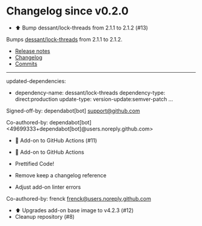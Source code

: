 # Changelog since v0.2.0
- ⬆️ Bump dessant/lock-threads from 2.1.1 to 2.1.2 (#13)

Bumps [dessant/lock-threads](https://github.com/dessant/lock-threads) from 2.1.1 to 2.1.2.
- [Release notes](https://github.com/dessant/lock-threads/releases)
- [Changelog](https://github.com/dessant/lock-threads/blob/master/CHANGELOG.md)
- [Commits](https://github.com/dessant/lock-threads/compare/v2.1.1...v2.1.2)

---
updated-dependencies:
- dependency-name: dessant/lock-threads
  dependency-type: direct:production
  update-type: version-update:semver-patch
...

Signed-off-by: dependabot[bot] <support@github.com>

Co-authored-by: dependabot[bot] <49699333+dependabot[bot]@users.noreply.github.com> 
- 🚀 Add-on to GitHub Actions (#11)

* 🚀 Add-on to GitHub Actions

* Prettified Code!

* Remove keep a changelog reference

* Adjust add-on linter errors

Co-authored-by: frenck <frenck@users.noreply.github.com> 
- ⬆️ Upgrades add-on base image to v4.2.3 (#12) 
- Cleanup repository (#8) 
